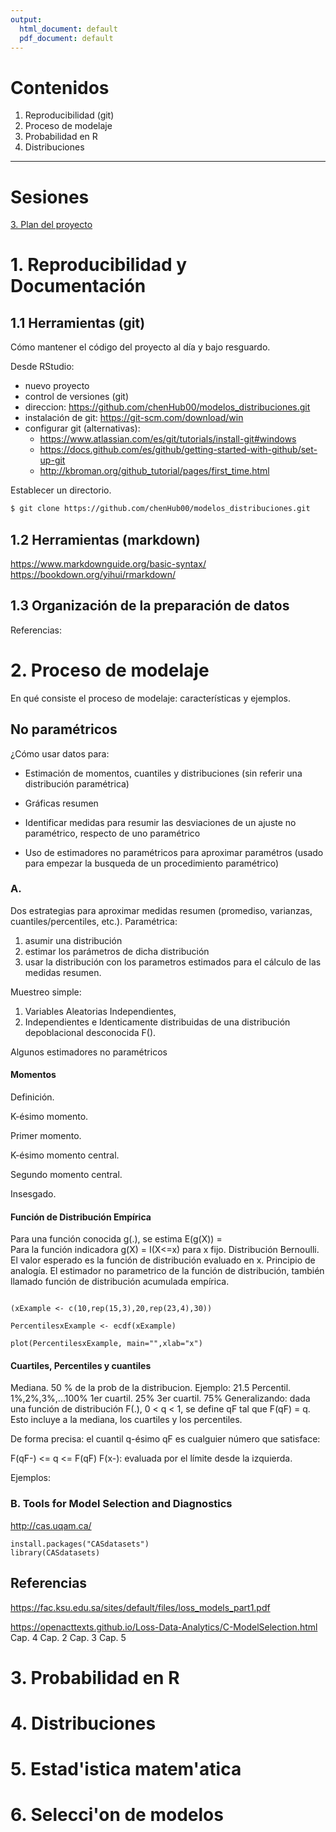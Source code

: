 ```yaml
---
output:
  html_document: default
  pdf_document: default
---
```

# Contenidos
1. Reproducibilidad (git)
2. Proceso de modelaje
3. Probabilidad en R
4. Distribuciones

---
# Sesiones


[3. Plan del proyecto ](sesion3.Rmd)

# 1. Reproducibilidad  y Documentación

## 1.1 Herramientas (git)
Cómo mantener el código del proyecto al día y bajo resguardo.

Desde RStudio:
- nuevo proyecto
- control de versiones (git)
- direccion: https://github.com/chenHub00/modelos_distribuciones.git
- instalación de git: https://git-scm.com/download/win
- configurar git (alternativas): 
    - https://www.atlassian.com/es/git/tutorials/install-git#windows
    - https://docs.github.com/es/github/getting-started-with-github/set-up-git
    - http://kbroman.org/github_tutorial/pages/first_time.html


Establecer un directorio. 
```sh
$ git clone https://github.com/chenHub00/modelos_distribuciones.git

```

## 1.2 Herramientas (markdown)

https://www.markdownguide.org/basic-syntax/
https://bookdown.org/yihui/rmarkdown/


## 1.3 Organización de la preparación de  datos


Referencias:


# 2. Proceso de modelaje
En qué consiste el proceso de modelaje: características y ejemplos.

## No paramétricos
¿Cómo usar datos para:

* Estimación de momentos, cuantiles y distribuciones (sin referir una distribución paramétrica)

* Gráficas resumen

* Identificar medidas para resumir las desviaciones de un ajuste no paramétrico, respecto de uno paramétrico

* Uso de estimadores no paramétricos para aproximar paramétros (usado para empezar la busqueda de un procedimiento paramétrico)

### A. 
Dos estrategias para aproximar medidas resumen (promediso, varianzas, cuantiles/percentiles, etc.). Paramétrica:

1. asumir una distribución
2. estimar los parámetros de dicha distribución
3. usar la distribución con los parametros estimados para el cálculo de las medidas resumen.

Muestreo simple:
1. Variables Aleatorias Independientes,
2. Independientes e Identicamente distribuidas
de una distribución depoblacional desconocida F().

Algunos estimadores no paramétricos 
#### Momentos
Definición.

K-ésimo momento.

Primer momento.

K-ésimo momento central.

Segundo momento central.

Insesgado.


#### Función de Distribución Empírica
Para una función conocida g(.), se estima E(g(X)) =  
Para la función indicadora g(X) = I(X<=x) para x fijo.
Distribución Bernoulli. El valor esperado es la función de distribución evaluado en x.
Principio de analogía. 
El estimador no parametrico de la función de distribución, también llamado función de distribución acumulada empírica. 

```{r, eval=do_it}

(xExample <- c(10,rep(15,3),20,rep(23,4),30))

PercentilesxExample <- ecdf(xExample)

plot(PercentilesxExample, main="",xlab="x")

```
#### Cuartiles, Percentiles y cuantiles
Mediana. 50 % de la prob de la distribucion.
Ejemplo: 21.5
Percentil. 1%,2%,3%,...100%
1er cuartil. 25% 
3er cuartil. 75%
Generalizando: dada una función de distribución F(.), 0 < q < 1, se define qF tal que F(qF) = q. Esto incluye a la mediana, los cuartiles y los percentiles.

De forma precisa: el cuantil q-ésimo qF es cualguier número que satisface:

F(qF-) <= q <= F(qF)
F(x-): evaluada por el límite desde la izquierda.

Ejemplos:


### B.  Tools for Model Selection and Diagnostics
http://cas.uqam.ca/
```{r, eval=do_it}
install.packages("CASdatasets")
library(CASdatasets)
```


## Referencias
https://fac.ksu.edu.sa/sites/default/files/loss_models_part1.pdf

https://openacttexts.github.io/Loss-Data-Analytics/C-ModelSelection.html
Cap. 4 
Cap. 2
Cap. 3
Cap. 5
# 3. Probabilidad en R

# 4. Distribuciones

# 5. Estad'istica matem'atica

# 6. Selecci'on de modelos

## 
